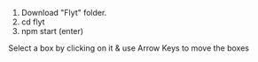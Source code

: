 1. Download "Flyt" folder.
2. cd flyt
3. npm start (enter)

Select a box by clicking on it & use Arrow Keys to move the boxes

